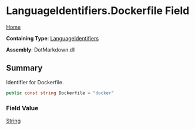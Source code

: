# LanguageIdentifiers\.Dockerfile Field

[Home](../../../README.md)

**Containing Type**: [LanguageIdentifiers](../README.md)

**Assembly**: DotMarkdown\.dll

## Summary

Identifier for Dockerfile\.

```csharp
public const string Dockerfile = "docker"
```

### Field Value

[String](https://docs.microsoft.com/en-us/dotnet/api/system.string)

